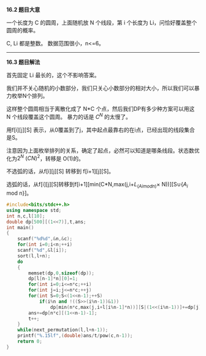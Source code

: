 **16.2 题目大意**

一个长度为 C 的圆周，上面随机放 N 个线段，第 i 个长度为 Li，问恰好覆盖整个圆周的概率。

C, Li 都是整数。
数据范围很小，n<=6。


------------
**16.3 题目解法**

首先固定 Li 最长的，这个不影响答案。

我们并不关心随机的小数部分，我们只关心小数部分的相对大小，所以我们可以暴力枚举N个排列。

这样整个圆周相当于离散化成了 N*C 个点，然后我们DP有多少种方案可以用这 N 个线段覆盖这个圆周。
暴力的话是 $C^N$ 的太慢了。

用f[i][j][S] 表示，从0覆盖到了j，其中起点最靠右的在i点，已经出现的线段集合是S。

注意因为上面枚举排列的关系，确定了起点，必然可以知道是哪条线段。状态数优化为$2^N$ $(CN)^2$，转移是 O(1)的。

不选弧的话，从f[i][j][S] 转移到 f[i+1][j][S]。

选弧的话，从f[i][j][S]转移到f[i+1][min(C*N,max(j,i+$L_{(Aimodn)}$× N))][S∪{$A_i$ mod n}]。

```cpp
#include<bits/stdc++.h>
using namespace std;
int n,c,l[10];
double dp[500][(1<<7)],t,ans;
int main()
{
	scanf("%d%d",&n,&c);
	for(int i=0;i<n;++i)
	scanf("%d",&l[i]);
	sort(l,l+n);
	do
	{
		memset(dp,0,sizeof(dp));
		dp[l[n-1]*n][0]=1;
		for(int i=0;i<=n*c;++i)
		for(int j=i;j<=n*c;++j)
		for(int S=0;S<(1<<n-1);++S)
			if(i%n and !((S>>(i%n-1))&1))
				dp[min(n*c,max(j,i+l[i%n-1]*n))][S|(1<<(i%n-1))]+=dp[j][S];
		ans+=dp[n*c][(1<<n-1)-1];
		t++;
	}
	while(next_permutation(l,l+n-1));
	printf("%.15lf",(double)ans/t/pow(c,n-1));
	return 0;
}
```
